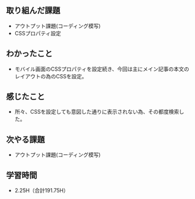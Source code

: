## 取り組んだ課題
- アウトプット課題(コーディング模写)  
- CSSプロパティ設定
  
## わかったこと  
- モバイル画面のCSSプロパティを設定続き、今回は主にメイン記事の本文のレイアウトの為のCSSを設定。  
  
## 感じたこと  
- 所々、CSSを設定しても意図した通りに表示されない為、その都度検索した。
  
## 次やる課題
- アウトプット課題(コーディング模写)
  
## 学習時間  
- 2.25H（合計191.75H）
